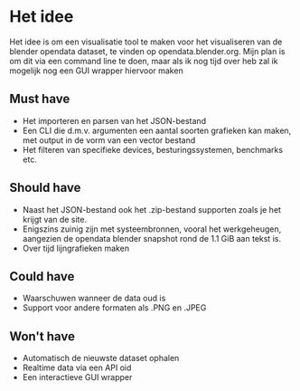 # Het idee
Het idee is om een visualisatie tool te maken voor het visualiseren van de blender opendata dataset, te vinden op opendata.blender.org. Mijn plan is om dit via een command line te doen, maar als ik nog tijd over heb zal ik mogelijk nog een GUI wrapper hiervoor maken


## Must have
  * Het importeren en parsen van het JSON-bestand
  * Een CLI die d.m.v. argumenten een aantal soorten grafieken kan maken, met output in de vorm van een vector bestand
  * Het filteren van specifieke devices, besturingssystemen, benchmarks etc.
## Should have
  * Naast het JSON-bestand ook het .zip-bestand supporten zoals je het krijgt van de site.
  * Enigszins zuinig zijn met systeembronnen, vooral het werkgeheugen, aangezien de opendata blender snapshot rond de 1.1 GiB aan tekst is.
  * Over tijd lijngrafieken maken
## Could have
  * Waarschuwen wanneer de data oud is
  * Support voor andere formaten als .PNG en .JPEG
## Won't have
  * Automatisch de nieuwste dataset ophalen
  * Realtime data via een API oid
  * Een interactieve GUI wrapper
